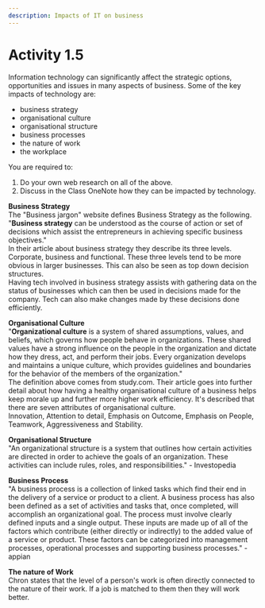 ```yaml
---
description: Impacts of IT on business
---
```


# Activity 1.5

Information technology can significantly affect the strategic options, opportunities and issues in many aspects of business. Some of the key impacts of technology are:

* business strategy
* organisational culture
* organisational structure
* business processes
* the nature of work
* the workplace

You are required to:

1. Do your own web research on all of the above.
2. Discuss in the Class OneNote how they can be impacted by technology.

**Business Strategy**  
The "Business jargon" website defines Business Strategy as the following. "**Business strategy** can be understood as the course of action or set of decisions which assist the entrepreneurs in achieving specific business objectives."   
In their article about business strategy they describe its three levels. Corporate, business and functional. These three levels tend to be more obvious in larger businesses. This can also be seen as top down decision structures.   
Having tech involved in business strategy assists with gathering data on the status of businesses which can then be used in decisions made for the company. Tech can also make changes made by these decisions done efficiently. 

**Organisational Culture**  
"**Organizational culture** is a system of shared assumptions, values, and beliefs, which governs how people behave in organizations. These shared values have a strong influence on the people in the organization and dictate how they dress, act, and perform their jobs. Every organization develops and maintains a unique culture, which provides guidelines and boundaries for the behavior of the members of the organization."   
The definition above comes from study.com. Their article goes into further detail about how having a healthy organisational culture of a business helps keep morale up and further more higher work efficiency. It's described that there are seven attributes of organisational culture.   
Innovation, Attention to detail, Emphasis on Outcome, Emphasis on People, Teamwork, Aggressiveness and Stability. 

**Organisational Structure**  
"An organizational structure is a system that outlines how certain activities are directed in order to achieve the goals of an organization. These activities can include rules, roles, and responsibilities." - Investopedia

**Business Process**  
"A business process is a collection of linked tasks which find their end in the delivery of a service or product to a client.   A business process has also been defined as a set of activities and tasks that, once completed, will accomplish an organizational goal.  The process must involve clearly defined inputs and a single output. These inputs are made up of all of the factors which contribute \(either directly or indirectly\) to the added value of a service or product. These factors can be categorized into management processes, operational processes and supporting business processes." - appian

**The nature of Work**  
Chron states that the level of a person's work is often directly connected to the nature of their work. If a job is matched to them then they will work better.



